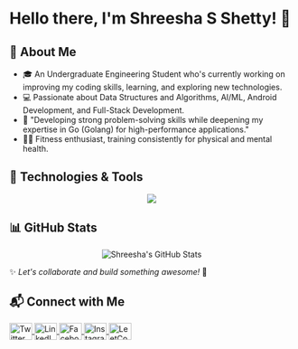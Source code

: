 # Hello there, I'm Shreesha S Shetty! 👋  

## 🚀 About Me  
- 🎓 An Undergraduate Engineering Student who's currently working on improving my coding skills, learning, and exploring new technologies.  
- 💻 Passionate about Data Structures and Algorithms, AI/ML, Android Development, and Full-Stack Development.  
- 📌 "Developing strong problem-solving skills while deepening my expertise in Go (Golang) for high-performance applications."  
- 🏋️‍♂️ Fitness enthusiast, training consistently for physical and mental health.  

## 🔧 Technologies & Tools  


</div>
<p align="center">
  <a href="https://skillicons.dev">
    <img src="https://skillicons.dev/icons?i=c,cpp,java,py,html,css,js,tailwind,react,nodejs,mongodb,figma,dart,flutter,github,go,git,autocad" />
  </a
</p>

## 📊 GitHub Stats  
<p align="center">
  <img src="https://github-readme-stats.vercel.app/api?username=shreesha2205&show_icons=true&theme=radical" alt="Shreesha's GitHub Stats"/>
</p>

✨ *Let's collaborate and build something awesome!* 🚀  

## 📬 Connect with Me  
<p align="left">
<a href="https://twitter.com/name" target="blank">
  <img align="center" src="https://raw.githubusercontent.com/rahuldkjain/github-profile-readme-generator/master/src/images/icons/Social/twitter.svg" alt="Twitter" height="30" width="40"/>
</a>
<a href="https://linkedin.com/in/shreesha-s-shetty" target="blank">
  <img align="center" src="https://raw.githubusercontent.com/rahuldkjain/github-profile-readme-generator/master/src/images/icons/Social/linked-in-alt.svg" alt="LinkedIn" height="30" width="40"/>
</a>
<a href="https://fb.com/name" target="blank">
  <img align="center" src="https://raw.githubusercontent.com/rahuldkjain/github-profile-readme-generator/master/src/images/icons/Social/facebook.svg" alt="Facebook" height="30" width="40"/>
</a>
<a href="https://instagram.com/_shreesha_shetty_23" target="blank">
  <img align="center" src="https://raw.githubusercontent.com/rahuldkjain/github-profile-readme-generator/master/src/images/icons/Social/instagram.svg" alt="Instagram" height="30" width="40"/>
</a>
<a href="https://www.leetcode.com/name" target="blank">
  <img align="center" src="https://raw.githubusercontent.com/rahuldkjain/github-profile-readme-generator/master/src/images/icons/Social/leet-code.svg" alt="LeetCode" height="30" width="40"/>
</a>
</p>
